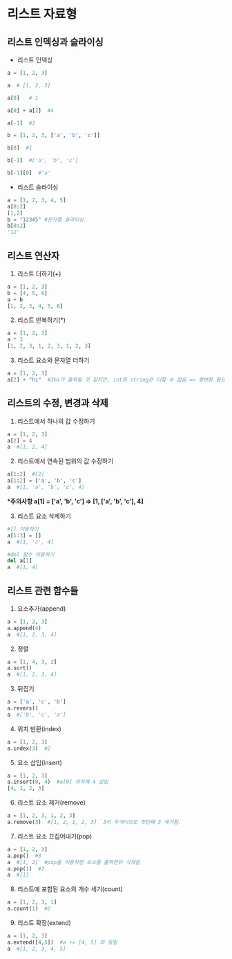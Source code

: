 # 리스트 자료형

## 리스트 인덱싱과 슬라이싱

- 리스트 인덱싱

```python
a = [1, 2, 3]

a  # [1, 2, 3]

a[0]   # 1

a[0] + a[2]  #4

a[-1]  #3

b = [1, 2, 3, ['a', 'b', 'c']]

b[0]  #1

b[-1]  #['a', 'b', 'c']

b[-1][0]  #'a'
```

- 리스트 슬라이싱

```python
a = [1, 2, 3, 4, 5]
a[0:2]
[1,2]
b = "12345" #문자열 슬라이싱
b[0:2]
'12'
```



## 리스트 연산자

1. 리스트 더하기(+)

```python
a = [1, 2, 3]
b = [4, 5, 6]
a + b
[1, 2, 3, 4, 5, 6]
```

2. 리스트 반복하기(*)

```python
a = [1, 2, 3]
a * 3
[1, 2, 3, 1, 2, 3, 1, 2, 3]
```

3. 리스트 요소와 문자열 더하기

```python
a = [1, 2, 3]
a[2] + "hi"  #3hi가 출력될 것 같지만, int와 string은 더할 수 없음 => 형변환 필요 str(a[2]) + "hi #'3hi'
```

 

## 리스트의 수정, 변경과 삭제

1. 리스트에서 하나의 값 수정하기

```python
a = [1, 2, 3]
a[2] = 4
a  #[1, 2, 4]
```

2. 리스트에서 연속된 범위의 값 수정하기

```python
a[1:2]  #[2]
a[1:2] = ['a', 'b', 'c']
a  #[1, 'a', 'b', 'c', 4] 
```

***주의사항 a[1] = ['a', 'b', 'c']  => [1, ['a', 'b', 'c'], 4]**

3. 리스트 요소 삭제하기

```python
#[] 이용하기
a[1:3] = []
a  #[1, 'c', 4]

#del 함수 이용하기
del a[1]
a  #[1, 4]
```



## 리스트 관련 함수들

1. 요소추가(append)

```python
a = [1, 2, 3]
a.append(4)
a  #[1, 2, 3, 4]
```

2. 정렬

```python
a = [1, 4, 3, 2]
a.sort()
a  #[1, 2, 3, 4]
```

3. 뒤집기

```python
a = ['a', 'c', 'b']
a.revers()
a  #['b', 'c', 'a']
```

4. 위치 반환(index)

```python
a = [1, 2, 3]
a.index(3)  #2
```

5. 요소 삽입(insert)

```python
a = [1, 2, 3]
a.insert(0, 4)  #a[0] 위치에 4 삽입
[4, 1, 2, 3]
```

6. 리스트 요소 제거(remove)

```python
a = [1, 2, 3, 1, 2, 3]
a.remove(3)  #[1, 2, 1, 2, 3]  3이 두개이므로 첫번째 3 제거됨.
```

7. 리스트 요소 끄집어내기(pop)

```python
a = [1, 2, 3]
a.pop()  #3
a  #[1, 2]  #pop을 이용하면 요소를 출력한뒤 삭제됨
a.pop(1)  #2
a  #[1]
```

8. 리스트에 포함된 요소의 개수 세기(count)

```python
a = [1, 2, 3, 1]
a.count(1)  #2
```

9. 리스트 확장(extend)

```python
a = [1, 2, 3]
a.extend([4,5])  #a += [4, 5] 와 동일
a  #[1, 2, 3, 4, 5]  
```
